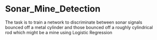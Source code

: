 # Sonar_Mine_Detection
 The task is to train a network to discriminate between sonar signals bounced off a metal cylinder and those bounced off a roughly cylindrical rod which might be a mine using Logistic Regression
